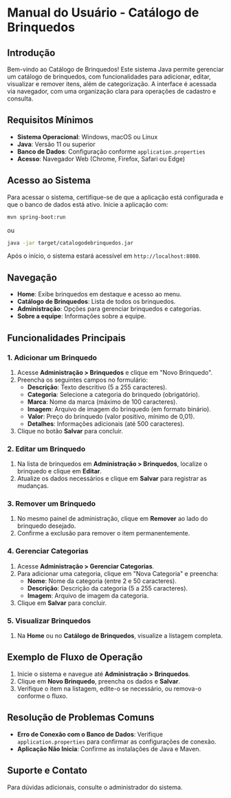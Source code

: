 # Manual do Usuário - Catálogo de Brinquedos

## Introdução

Bem-vindo ao Catálogo de Brinquedos! Este sistema Java permite gerenciar um catálogo de brinquedos, com funcionalidades para adicionar, editar, visualizar e remover itens, além de categorização. A interface é acessada via navegador, com uma organização clara para operações de cadastro e consulta.

## Requisitos Mínimos

- **Sistema Operacional**: Windows, macOS ou Linux
- **Java**: Versão 11 ou superior
- **Banco de Dados**: Configuração conforme `application.properties`
- **Acesso**: Navegador Web (Chrome, Firefox, Safari ou Edge)

## Acesso ao Sistema

Para acessar o sistema, certifique-se de que a aplicação está configurada e que o banco de dados está ativo. Inicie a aplicação com:

```bash
mvn spring-boot:run
```
ou
```bash
java -jar target/catalogodebrinquedos.jar
```

Após o início, o sistema estará acessível em `http://localhost:8080`.

## Navegação

- **Home**: Exibe brinquedos em destaque e acesso ao menu.
- **Catálogo de Brinquedos**: Lista de todos os brinquedos.
- **Administração**: Opções para gerenciar brinquedos e categorias.
- **Sobre a equipe**: Informações sobre a equipe.

## Funcionalidades Principais

### 1. Adicionar um Brinquedo

1. Acesse **Administração > Brinquedos** e clique em "Novo Brinquedo".
2. Preencha os seguintes campos no formulário:
   - **Descrição**: Texto descritivo (5 a 255 caracteres).
   - **Categoria**: Selecione a categoria do brinquedo (obrigatório).
   - **Marca**: Nome da marca (máximo de 100 caracteres).
   - **Imagem**: Arquivo de imagem do brinquedo (em formato binário).
   - **Valor**: Preço do brinquedo (valor positivo, mínimo de 0,01).
   - **Detalhes**: Informações adicionais (até 500 caracteres).
3. Clique no botão **Salvar** para concluir.

### 2. Editar um Brinquedo

1. Na lista de brinquedos em **Administração > Brinquedos**, localize o brinquedo e clique em **Editar**.
2. Atualize os dados necessários e clique em **Salvar** para registrar as mudanças.

### 3. Remover um Brinquedo

1. No mesmo painel de administração, clique em **Remover** ao lado do brinquedo desejado.
2. Confirme a exclusão para remover o item permanentemente.

### 4. Gerenciar Categorias

1. Acesse **Administração > Gerenciar Categorias**.
2. Para adicionar uma categoria, clique em "Nova Categoria" e preencha:
   - **Nome**: Nome da categoria (entre 2 e 50 caracteres).
   - **Descrição**: Descrição da categoria (5 a 255 caracteres).
   - **Imagem**: Arquivo de imagem da categoria.
3. Clique em **Salvar** para concluir.

### 5. Visualizar Brinquedos

1. Na **Home** ou no **Catálogo de Brinquedos**, visualize a listagem completa.

## Exemplo de Fluxo de Operação

1. Inicie o sistema e navegue até **Administração > Brinquedos**.
2. Clique em **Novo Brinquedo**, preencha os dados e **Salvar**.
3. Verifique o item na listagem, edite-o se necessário, ou remova-o conforme o fluxo.

## Resolução de Problemas Comuns

- **Erro de Conexão com o Banco de Dados**: Verifique `application.properties` para confirmar as configurações de conexão.
- **Aplicação Não Inicia**: Confirme as instalações de Java e Maven.

## Suporte e Contato

Para dúvidas adicionais, consulte o administrador do sistema.
